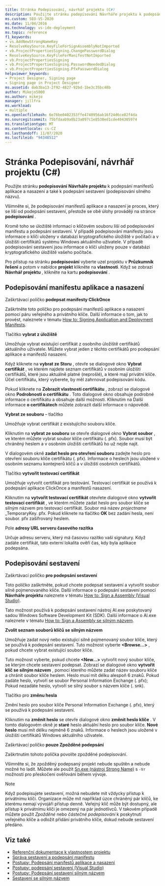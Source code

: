 ```yaml
---
title: Stránka Podepisování, návrhář projektu (C#)
description: Použijte stránku podepisování Návrháře projektu k podepsání manifestů aplikace a nasazení a také k podepsání sestavení.
ms.custom: SEO-VS-2020
ms.date: 11/04/2016
ms.technology: vs-ide-deployment
ms.topic: reference
f1_keywords:
- vs.AddNewStrongNameKey
- ResolveKeySource.KeyFileForSignAssemblyNotImported
- vb.ProjectPropertiesSigning.ChangePasswordDialog
- ResolveKeySource.KeyFileForManifestNotImported
- vb.ProjectPropertiesSigning
- vb.ProjectPropertiesSigning.PasswordNeededDialog
- vb.ProjectPropertiesSigning.PfxPasswordDialog
helpviewer_keywords:
- Project Designer, Signing page
- Signing page in Project Designer
ms.assetid: dab3ba13-2f92-4827-92bd-1be3c35bc48b
author: Mikejo5000
ms.author: mikejo
manager: jillfra
ms.workload:
- multiple
ms.openlocfilehash: 6e76be0482353ffe4740956ab16f24d6ce82f4da
ms.sourcegitcommit: 75bfdaab9a8b23a097c1e8538ed1cde404305974
ms.translationtype: MT
ms.contentlocale: cs-CZ
ms.lasthandoff: 11/07/2020
ms.locfileid: "94348512"
---
```

# <a name="signing-page-project-designer"></a>Stránka Podepisování, návrhář projektu (C#)

Použijte stránku **podepisování** **Návrháře projektu** k podepsání manifestů aplikace a nasazení a také k podepsání sestavení (podepisování silného názvu).

Všimněte si, že podepisování manifestů aplikace a nasazení je proces, který se liší od podepsání sestavení, přestože se obě úlohy provádějí na stránce **podepisování** .

Kromě toho se úložiště informací o klíčovém souboru liší od podepisování manifestu a podepsání sestavení. V případě podepisování manifestu jsou informace o klíči uloženy v databázi kryptografického úložiště v počítači a v úložišti certifikátů systému Windows aktuálního uživatele. V případě podepisování sestavení jsou informace o klíči uloženy pouze v databázi kryptografického úložiště vašeho počítače.

Pro přístup na stránku **podepisování** vyberte uzel projektu v **Průzkumník řešení** a potom v nabídce **projekt** klikněte na **vlastnosti**. Když se zobrazí **Návrhář projektu** , klikněte na kartu **podepisování** .

## <a name="application-and-deployment-manifest-signing"></a>Podepisování manifestu aplikace a nasazení

Zaškrtávací políčko **podepsat manifesty ClickOnce**

Zaškrtněte toto políčko pro podepsání manifestů aplikace a nasazení pomocí páru veřejného a privátního klíče. Další informace o tom, jak to provést, naleznete v tématu [How to: Signing Application and Deployment Manifests](../../ide/how-to-sign-application-and-deployment-manifests.md).

Tlačítko **vybrat z úložiště**

Umožňuje vybrat existující certifikát z osobního úložiště certifikátů aktuálního uživatele. Můžete vybrat jeden z těchto certifikátů pro podepsání aplikace a manifestů nasazení.

Když kliknete na **vybrat ze Storu** , otevře se dialogové okno **Vybrat certifikát** , ve kterém najdete seznam certifikátů v osobním úložišti certifikátů, které jsou aktuálně platné (neprošlé), a které mají privátní klíče. Účel certifikátu, který vyberete, by měl zahrnovat podepisování kódu.

Pokud kliknete na **Zobrazit vlastnosti certifikátu** , zobrazí se dialogové okno **Podrobnosti o certifikátu** . Toto dialogové okno obsahuje podrobné informace o certifikátu a obsahuje další možnosti. Kliknutím na Další informace **o certifikátech** můžete zobrazit další informace o nápovědě.

**Vybrat ze souboru** – tlačítko

Umožňuje vybrat certifikát z existujícího souboru klíče.

Kliknutím na **vybrat ze souboru** se otevře dialogové okno **Vybrat soubor** , ve kterém můžete vybrat soubor klíče certifikátu (. pfx). Soubor musí být chráněný heslem a v osobním úložišti certifikátů ho už nejde najít.

V dialogovém okně **zadat heslo pro otevření souboru** zadejte heslo pro otevření souboru klíče certifikátu (. pfx). Informace o heslech jsou uložené v osobním seznamu kontejnerů klíčů a v úložišti osobních certifikátů.

Tlačítko **vytvořit testovací certifikát**

Umožňuje vytvořit certifikát pro testování. Testovací certifikát se používá k podepsání aplikace ClickOnce a manifestů nasazení.

Kliknutím na **vytvořit testovací certifikát** otevřete dialogové okno **vytvořit testovací certifikát** , ve kterém můžete zadat heslo pro soubor klíče se silným názvem pro testovací certifikát. Soubor má název *projectname* _TemporaryKey. pfx. Pokud kliknete na tlačítko **OK** bez zadání hesla, není soubor. pfx zašifrovaný heslem.

Pole **adresy URL serveru časového razítka**

Určuje adresu serveru, který má časovou razítko vaší signatury. Když zadáte certifikát, tato externí lokalita ověří čas, kdy byla aplikace podepsána.

## <a name="assembly-signing"></a>Podepisování sestavení

Zaškrtávací políčko **pro podepsání sestavení**

Toto políčko zaškrtněte, pokud chcete podepsat sestavení a vytvořit soubor silně pojmenovaného klíče. Další informace o podepsání sestavení pomocí **Návrháře projektu** naleznete v tématu [How to: Sign a Assembly (Visual Studio)](../managing-assembly-and-manifest-signing.md#how-to-sign-an-assembly-in-visual-studio).

Tato možnost používá k podepsání sestavení nástroj Al.exe poskytovaný sadou Windows Software Development Kit (SDK). Další informace o Al.exe naleznete v tématu [How to: Sign a Assembly se silným názvem](/dotnet/framework/app-domains/how-to-sign-an-assembly-with-a-strong-name).

**Zvolit seznam souborů klíčů se silným názvem**

Umožňuje zadat nový nebo existující silně pojmenovaný soubor klíče, který se používá k podepsání sestavení. Tuto možnost vyberte **\<Browse...>** , pokud chcete vybrat existující soubor klíče.

Tuto možnost vyberte, pokud chcete **\<New...>** vytvořit nový soubor klíče, se kterým chcete sestavení podepsat. Zobrazí se dialogové okno **vytvořit klíč se silným názvem** , pomocí kterého můžete zadat název souboru klíče a chránit soubor klíče heslem. Heslo musí mít délku alespoň 6 znaků. Pokud zadáte heslo, vytvoří se soubor Personal Information Exchange (. pfx); Pokud nezadáte heslo, vytvoří se silný soubor s názvem klíče (. snk).

Tlačítko pro **změnu hesla**

Změní heslo pro soubor klíče Personal Information Exchange (. pfx), který se používá k podepsání sestavení.

Kliknutím na **změnit heslo** se otevře dialogové okno **změnit heslo klíče** . V tomto dialogovém okně je **staré** heslo aktuální heslo pro soubor klíče. **Nové heslo** musí mít délku nejméně 6 znaků. Informace o heslech jsou uložené v úložišti certifikátů Windows aktuálního uživatele.

Zaškrtávací políčko **pouze Zpožděné podepsání**

Zaškrtnutím tohoto políčka povolíte zpožděné podepisování.

Všimněte si, že zpožděný podepsaný projekt nebude spuštěn a nebude možné ho ladit. Můžete ale použít [Sn.exe (nástroj Strong Name)](/dotnet/framework/tools/sn-exe-strong-name-tool) s `-Vr` možností pro přeskočení ověřování během vývoje.

> [!NOTE]
> Když podepisujete sestavení, možná nebudete mít vždycky přístup k privátnímu klíči. Organizace může mít například úzce chráněný pár klíčů, ke kterému nemají vývojáři přístup denně. Veřejný klíč může být dostupný, ale přístup k privátnímu klíči je omezený na pár jednotlivců. V takovém případě můžete použít *Zpožděné* nebo *částečné podepisování* k poskytnutí veřejného klíče a odložit přidání privátního klíče, dokud nebude sestavení předáno.

## <a name="see-also"></a>Viz také

- [Referenční dokumentace k vlastnostem projektu](../../ide/reference/project-properties-reference.md)
- [Správa sestavení a podepsání manifestu](../../ide/managing-assembly-and-manifest-signing.md)
- [Postupy: Podepsání manifestů aplikace a nasazení](../../ide/how-to-sign-application-and-deployment-manifests.md)
- [Postupy: podepsání sestavení (Visual Studio)](../managing-assembly-and-manifest-signing.md#how-to-sign-an-assembly-in-visual-studio)
- [Postupy: Podepsání sestavení silným názvem](/dotnet/framework/app-domains/how-to-sign-an-assembly-with-a-strong-name)
- [Sestavení se silným názvem](/dotnet/framework/app-domains/strong-named-assemblies)
